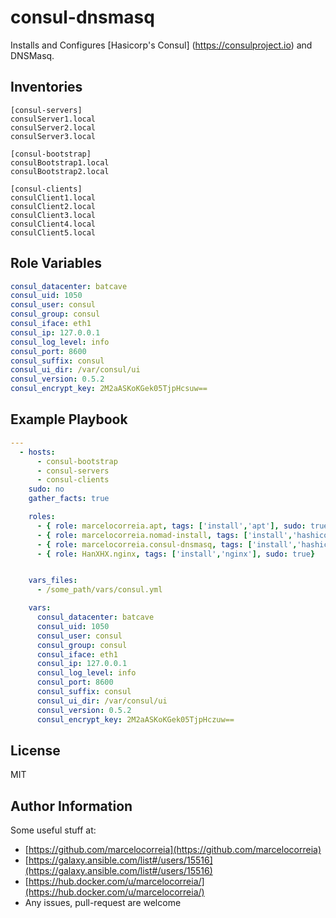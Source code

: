 # consul-dnsmasq

Installs and Configures [Hasicorp's Consul] (https://consulproject.io)
and DNSMasq.

## Inventories

```
[consul-servers]
consulServer1.local
consulServer2.local
consulServer3.local

[consul-bootstrap]
consulBootstrap1.local
consulBootstrap2.local

[consul-clients]
consulClient1.local
consulClient2.local
consulClient3.local
consulClient4.local
consulClient5.local
```

## Role Variables

```yml
consul_datacenter: batcave
consul_uid: 1050
consul_user: consul
consul_group: consul
consul_iface: eth1
consul_ip: 127.0.0.1
consul_log_level: info
consul_port: 8600
consul_suffix: consul
consul_ui_dir: /var/consul/ui
consul_version: 0.5.2
consul_encrypt_key: 2M2aASKoKGek05TjpHcsuw==

```

## Example Playbook

```yml
---
  - hosts:
      - consul-bootstrap
      - consul-servers
      - consul-clients
    sudo: no
    gather_facts: true

    roles:
      - { role: marcelocorreia.apt, tags: ['install','apt'], sudo: true, when: "ansible_system == 'Linux'"}
      - { role: marcelocorreia.nomad-install, tags: ['install','hashicorp','nomad']}
      - { role: marcelocorreia.consul-dnsmasq, tags: ['install','hashicorp','consul', 'dnsmasq','config']}
      - { role: HanXHX.nginx, tags: ['install','nginx'], sudo: true}


    vars_files:
      - /some_path/vars/consul.yml

    vars:
      consul_datacenter: batcave
      consul_uid: 1050
      consul_user: consul
      consul_group: consul
      consul_iface: eth1
      consul_ip: 127.0.0.1
      consul_log_level: info
      consul_port: 8600
      consul_suffix: consul
      consul_ui_dir: /var/consul/ui
      consul_version: 0.5.2
      consul_encrypt_key: 2M2aASKoKGek05TjpHczuw==
```

License
-------

MIT

Author Information
------------------

Some useful stuff at:
- [https://github.com/marcelocorreia](https://github.com/marcelocorreia)
-  [https://galaxy.ansible.com/list#/users/15516](https://galaxy.ansible.com/list#/users/15516)
-  [https://hub.docker.com/u/marcelocorreia/](https://hub.docker.com/u/marcelocorreia/)
-  Any issues, pull-request are welcome
